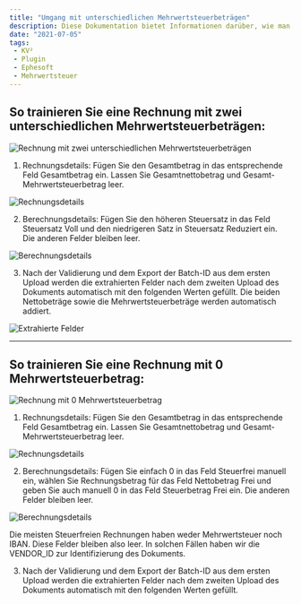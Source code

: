```yaml
---
title: "Umgang mit unterschiedlichen Mehrwertsteuerbeträgen"
description: Diese Dokumentation bietet Informationen darüber, wie man eine Rechnung mit zwei unterschiedlichen Mehrwertsteuerbeträgen in Ephesoft trainiert. Ihre Batch-Klasse muss dafür geeignet sein.
date: "2021-07-05"
tags:
 - KV²
 - Plugin
 - Ephesoft
 - Mehrwertsteuer
---
```


## So trainieren Sie eine Rechnung mit zwei unterschiedlichen Mehrwertsteuerbeträgen:

![](https://example.com/_images/doc2/image-1.png "Rechnung mit zwei unterschiedlichen Mehrwertsteuerbeträgen")

1. Rechnungsdetails: Fügen Sie den Gesamtbetrag in das entsprechende Feld Gesamtbetrag ein. Lassen Sie Gesamtnettobetrag und Gesamt-Mehrwertsteuerbetrag leer.

![](https://example.com/_images/doc2/Bildschirmfoto-2021-07-05-um-14.03.57-1024x520.png "Rechnungsdetails")

2. Berechnungsdetails: Fügen Sie den höheren Steuersatz in das Feld Steuersatz Voll und den niedrigeren Satz in Steuersatz Reduziert ein. Die anderen Felder bleiben leer.

![](https://example.com/_images/doc2/image-2-1024x524.png "Berechnungsdetails")

3. Nach der Validierung und dem Export der Batch-ID aus dem ersten Upload werden die extrahierten Felder nach dem zweiten Upload des Dokuments automatisch mit den folgenden Werten gefüllt. Die beiden Nettobeträge sowie die Mehrwertsteuerbeträge werden automatisch addiert.

![](https://example.com/_images/doc2/image-4-1024x589.png "Extrahierte Felder")

* * *

## So trainieren Sie eine Rechnung mit 0 Mehrwertsteuerbetrag:

![](https://example.com/_images/doc2/image-5.png "Rechnung mit 0 Mehrwertsteuerbetrag")

1. Rechnungsdetails: Fügen Sie den Gesamtbetrag in das entsprechende Feld Gesamtbetrag ein. Lassen Sie Gesamtnettobetrag und Gesamt-Mehrwertsteuerbetrag leer.

![](https://example.com/_images/doc2/image-6-1024x485.png "Rechnungsdetails")

2. Berechnungsdetails: Fügen Sie einfach 0 in das Feld Steuerfrei manuell ein, wählen Sie Rechnungsbetrag für das Feld Nettobetrag Frei und geben Sie auch manuell 0 in das Feld Steuerbetrag Frei ein. Die anderen Felder bleiben leer.

![](https://example.com/_images/doc2/image-7-1024x485.png "Berechnungsdetails")

Die meisten Steuerfreien Rechnungen haben weder Mehrwertsteuer noch IBAN. Diese Felder bleiben also leer. In solchen Fällen haben wir die VENDOR_ID zur Identifizierung des Dokuments.

3. Nach der Validierung und dem Export der Batch-ID aus dem ersten Upload werden die extrahierten Felder nach dem zweiten Upload des Dokuments automatisch mit den folgenden Werten gefüllt.